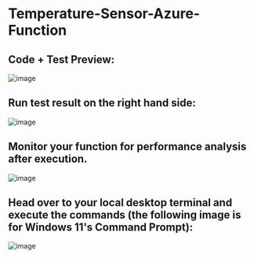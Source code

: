 # Temperature-Sensor-Azure-Function

## Code + Test Preview:
![image](https://github.com/Kurayami7/Temperature-Sensor-Azure-Function/assets/124408792/9a18ed73-84a5-4c1a-8fc5-8e6774888541)

## Run test result on the right hand side:
![image](https://github.com/Kurayami7/Temperature-Sensor-Azure-Function/assets/124408792/d5ba856e-de62-42b9-8a35-de0b29e36b1e)

## Monitor your function for performance analysis after execution. 
![image](https://github.com/Kurayami7/Temperature-Sensor-Azure-Function/assets/124408792/ebb45495-9d4b-492c-890e-14b42c1b3f91)

## Head over to your local desktop terminal and execute the commands (the following image is for Windows 11's Command Prompt):
![image](https://github.com/Kurayami7/Temperature-Sensor-Azure-Function/assets/124408792/bc3ce6f2-443d-4271-a585-2a6619652575)
